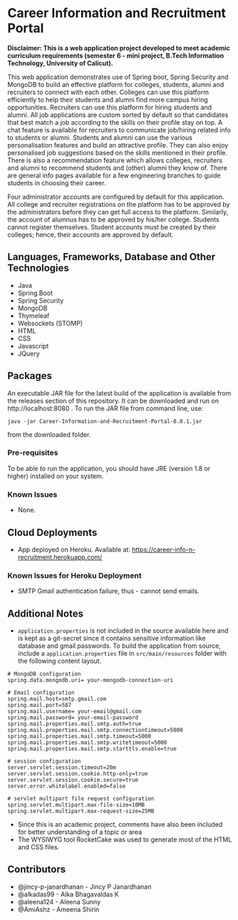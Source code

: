 # Career Information and Recruitment Portal

**Disclaimer: This is a web application project developed to meet academic curriculum requirements (semester 6 - mini project, B.Tech Information Technology, University of Calicut).**

This web application demonstrates use of Spring boot, Spring Security and MongoDB to build an effective platform for colleges, students, alumni and recruiters to connect with each other. Colleges can use this platform efficiently to help their students and alumni find more campus hiring opportunities. Recruiters can use this platform for hiring students and alumni. All job applications are custom sorted by default so that candidates that best match a job according to the skills on their profile stay on top. A chat feature is available for recruiters to communicate job/hiring related info to students or alumni. Students and alumni can use the various personalisation features and build an attractive profile. They can also enjoy personalised job suggestions based on the skills mentioned in their profile. There is also a recommendation feature which allows colleges, recruiters and alumni to recommend students and (other) alumni they know of. There are general info pages available for a few engineering branches to guide students in choosing their career.

Four administrator accounts are configured by default for this application. All college and recruiter registrations on the platform has to be approved by the administrators before they can get full access to the platform. Similarly, the account of alumnus has to be approved by his/her college. Students cannot register themselves. Student accounts must be created by their colleges; hence, their accounts are approved by default.

## Languages, Frameworks, Database and Other Technologies
- Java
- Spring Boot
- Spring Security
- MongoDB
- Thymeleaf
- Websockets (STOMP)
- HTML
- CSS
- Javascript
- JQuery

## Packages
An executable JAR file for the latest build of the application is available from the releases section of this repository. It can be downloaded and run on http://localhost:8080 .
To run the JAR file from command line, use:
```
java -jar Career-Information-and-Recruitment-Portal-0.0.1.jar
```
from the downloaded folder.

### Pre-requisites
To be able to run the application, you should have JRE (version 1.8 or higher) installed on your system.

### Known Issues

- None.

## Cloud Deployments

- App deployed on Heroku. Available at: https://career-info-n-recruitment.herokuapp.com/
### Known Issues for Heroku Deployment
- SMTP Gmail authentication failure, thus - cannot send emails. 

## Additional Notes

- `application.properties` is not included in the source available here and is kept as a git-secret since it contains sensitive information like database and gmail passwords. To build the application from source, include a `application.properties` file in `src/main/resources` folder with the following content layout.

```
# MongoDB configuration
spring.data.mongodb.uri= your-mongodb-connection-uri

# Email configuration
spring.mail.host=smtp.gmail.com
spring.mail.port=587
spring.mail.username= your-email@gmail.com
spring.mail.password= your-email-password
spring.mail.properties.mail.smtp.auth=true
spring.mail.properties.mail.smtp.connectiontimeout=5000
spring.mail.properties.mail.smtp.timeout=5000
spring.mail.properties.mail.smtp.writetimeout=5000
spring.mail.properties.mail.smtp.starttls.enable=true

# session configuration
server.servlet.session.timeout=20m
server.servlet.session.cookie.http-only=true
server.servlet.session.cookie.secure=true
server.error.whitelabel.enabled=false

# servlet multipart file request configuration
spring.servlet.multipart.max-file-size=10MB
spring.servlet.multipart.max-request-size=25MB

```

- Since this is an academic project, comments have also been included for better understanding of a topic or area
- The WYSIWYG tool RocketCake was used to generate most of the HTML and CSS files.


## Contributors

- @jincy-p-janardhanan - Jincy P Janardhanan
- @alkadas99 -  Alka Bhagavaldas K
- @aleena124 - Aleena Sunny
- @AmiAshz - Ameena Shirin
